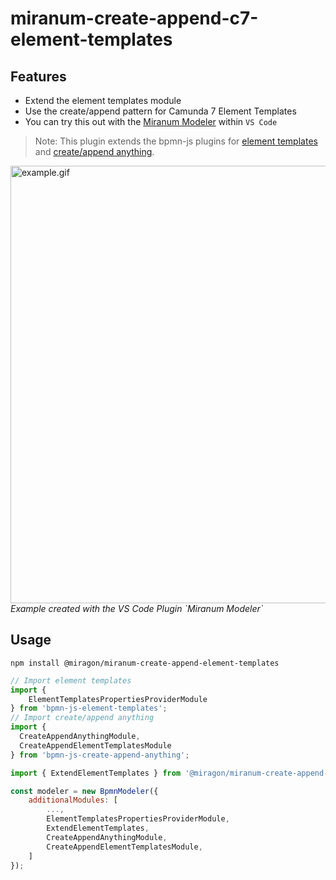 # miranum-create-append-c7-element-templates

## Features

* Extend the element templates module
* Use the create/append pattern for Camunda 7 Element Templates
* You can try this out with the [Miranum Modeler](https://marketplace.visualstudio.com/items?itemName=miragon-gmbh.vs-code-bpmn-modeler) within `VS Code`

> Note: This plugin extends the bpmn-js plugins for [element templates](https://www.npmjs.com/package/bpmn-js-element-templates)
> and [create/append anything](https://www.npmjs.com/package/bpmn-js-create-append-anything).

<p>
    <img src="https://github.com/Miragon/miranum-ide/blob/200c715ca6f091e06117cfbd04aa01630f633c33/libs/miranum-create-append-c7-element-templates/assets/example.gif?raw=true" alt="example.gif" width="700" /><br>
    <em>Example created with the VS Code Plugin `Miranum Modeler`</em>
</p>

## Usage

```shell
npm install @miragon/miranum-create-append-element-templates
```

```javascript
// Import element templates
import {
    ElementTemplatesPropertiesProviderModule
} from 'bpmn-js-element-templates';
// Import create/append anything
import {
  CreateAppendAnythingModule,
  CreateAppendElementTemplatesModule
} from 'bpmn-js-create-append-anything';

import { ExtendElementTemplates } from '@miragon/miranum-create-append-c7-element-templates'

const modeler = new BpmnModeler({
    additionalModules: [
        ...,
        ElementTemplatesPropertiesProviderModule,
        ExtendElementTemplates,
        CreateAppendAnythingModule,
        CreateAppendElementTemplatesModule,
    ]
});
```
